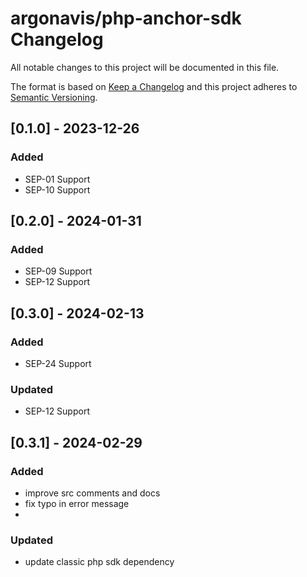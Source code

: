 # argonavis/php-anchor-sdk Changelog

All notable changes to this project will be documented in this file.

The format is based on [Keep a Changelog](https://keepachangelog.com/en/1.1.0/)
and this project adheres to [Semantic Versioning](https://semver.org/spec/v2.0.0.html).

## [0.1.0] - 2023-12-26

### Added

- SEP-01 Support
- SEP-10 Support

## [0.2.0] - 2024-01-31

### Added

- SEP-09 Support
- SEP-12 Support

## [0.3.0] - 2024-02-13

### Added

- SEP-24 Support

### Updated

- SEP-12 Support

## [0.3.1] - 2024-02-29

### Added

- improve src comments and docs
- fix typo in error message
- 
### Updated

- update classic php sdk dependency